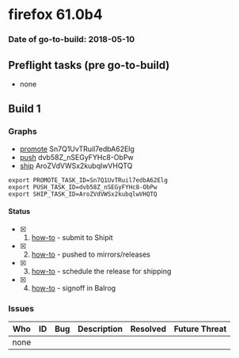 # firefox 61.0b4

### Date of go-to-build: 2018-05-10

## Preflight tasks (pre go-to-build)
- none

## Build 1  

### Graphs
* [promote](https://tools.taskcluster.net/push-inspector/#/Sn7Q1UvTRuil7edbA62Elg) Sn7Q1UvTRuil7edbA62Elg
* [push](https://tools.taskcluster.net/push-inspector/#/dvb58Z_nSEGyFYHc8-ObPw) dvb58Z_nSEGyFYHc8-ObPw
* [ship](https://tools.taskcluster.net/push-inspector/#/AroZVdVWSx2kubqlwVHQTQ) AroZVdVWSx2kubqlwVHQTQ
```
export PROMOTE_TASK_ID=Sn7Q1UvTRuil7edbA62Elg
export PUSH_TASK_ID=dvb58Z_nSEGyFYHc8-ObPw
export SHIP_TASK_ID=AroZVdVWSx2kubqlwVHQTQ
```


#### Status
- [x] 1.  [how-to](https://wiki.mozilla.org/Release:Release_Automation_on_Mercurial:Starting_a_Release#Submit_to_Ship_It)  - submit to Shipit
- [x] 2.  [how-to](https://github.com/mozilla-releng/releasewarrior-2.0/blob/master/docs/release-promotion/desktop/howto.md#push-artifacts-to-releases-directory)  - pushed to mirrors/releases
- [x] 3.  [how-to](https://github.com/mozilla-releng/releasewarrior-2.0/blob/master/docs/release-promotion/desktop/howto.md#ship-the-release)  - schedule the release for shipping
- [x] 4.  [how-to](https://github.com/mozilla-releng/releasewarrior-2.0/blob/master/docs/release-promotion/desktop/howto.md#obtain-sign-offs-for-changes)  - signoff in Balrog

### Issues
| Who                 | ID               | Bug                                                                 | Description                | Resolved                | Future Threat                |
| ------------------- | ---------------- | ------------------------------------------------------------------- | -------------------------- | ----------------------- | ---------------------------- |
| none | | | | | |

